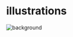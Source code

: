 # illustrations
![background](https://user-images.githubusercontent.com/54879604/82125307-b38c7e00-97c2-11ea-92cf-c411eab85643.png)
